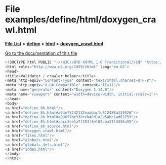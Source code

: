 

# File examples/define/html/doxygen\_crawl.html

[**File List**](files.md) **>** [**define**](dir_5a5e8cab2ae55343569aa20f5a2be39f.md) **>** [**html**](dir_1f506df48c9fc49f41e676e7efe7225b.md) **>** [**doxygen\_crawl.html**](examples_2define_2html_2doxygen__crawl_8html.md)

[Go to the documentation of this file](examples_2define_2html_2doxygen__crawl_8html.md)


```C++
<!DOCTYPE html PUBLIC "-//W3C//DTD XHTML 1.0 Transitional//EN" "https://www.w3.org/TR/xhtml1/DTD/xhtml1-transitional.dtd">
<html xmlns="http://www.w3.org/1999/xhtml" lang="en-US">
<head>
<title>Validator / crawler helper</title>
<meta http-equiv="Content-Type" content="text/xhtml;charset=UTF-8"/>
<meta http-equiv="X-UA-Compatible" content="IE=11"/>
<meta name="generator" content="Doxygen 1.14.0"/>
<meta name="viewport" content="width=device-width, initial-scale=1"/>
</head>
<body>
<a href="define_8h.html"/>
<a href="define_8h.html#a74e75242132eaabbc1c512488a135926"/>
<a href="define_8h.html#a996f7be338ccb40d1a2a5abc1ad61759"/>
<a href="define_8h.html#aacc3ee1a7f283f8ef65cea31f4436a95"/>
<a href="define_8h_source.html"/>
<a href="doxygen_crawl.html"/>
<a href="files.html"/>
<a href="globals.html"/>
<a href="globals_defs.html"/>
<a href="index.html"/>
</body>
</html>
```


